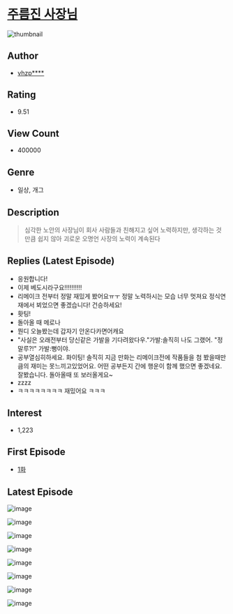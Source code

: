 # [주름진 사장님](https://comic.naver.com/bestChallenge/list?titleId=735084)
![thumbnail](https://image-comic.pstatic.net/user_contents_data/challenge_comic/2020/02/14/316880/thumbnail_202x1649d7ed1f8_04b2_4de9_afe8_b2e1d6429d70_00005758.JPEG)

## Author
- [vhzp****](https://comic.naver.com/artistTitle?id=316880)

## Rating
- 9.51

## View Count
- 400000

## Genre
- 일상, 개그

## Description
> 심각한 노안의 사장님이 회사 사람들과 친해지고 싶어 노력하지만, 생각하는 것만큼 쉽지 않아 괴로운 오명언 사장의 노력이 계속된다

## Replies (Latest Episode)
- 응원합니다!
- 이제 베도시라구요!!!!!!!!!!
- 리메이크 전부터 정말 재밌게 봤어요ㅠㅜ 정말 노력하시는 모습 너무 멋져요 정식연재에서 뵈었으면 좋겠습니다! 건승하세요!
- 홧팅!
- 돌아올 때 메로나
- 뭔디 오늘봤는데 갑자기 안온다카면어캐요
- "사실은 오래전부터 당신같은 가발을 기다려왔다우."가발:솔직히 나도 그랬어. "정말루?!" 가발:뻥이야.
- 공부열심히하세요. 화이팅! 솔직히 지금 만화는 리메이크전에 작품들을 첨 봤을때만큼의 재미는 못느끼고있었어요. 어떤 공부든지 간에 행운이 함께 했으면 좋겠네요. 잘봤습니다. 돌아올때 또 보러올게요~
- zzzz
- ㅋㅋㅋㅋㅋㅋㅋㅋ 재밌어요 ㅋㅋㅋ

## Interest
- 1,223

## First Episode
- [1화](https://comic.naver.com/bestChallenge/detail?titleId=735084&no=1)

## Latest Episode
![image](https://image-comic.pstatic.net/user_contents_data/challenge_comic/2021/04/06/316880/upload_3702859819799097910.jpeg)

![image](https://image-comic.pstatic.net/user_contents_data/challenge_comic/2021/04/06/316880/upload_3558743532144768870.jpeg)

![image](https://image-comic.pstatic.net/user_contents_data/challenge_comic/2021/04/06/316880/upload_4123154521891563065.jpeg)

![image](https://image-comic.pstatic.net/user_contents_data/challenge_comic/2021/04/06/316880/upload_3762531204980629810.jpeg)

![image](https://image-comic.pstatic.net/user_contents_data/challenge_comic/2021/04/06/316880/upload_7076955350643401315.jpeg)

![image](https://image-comic.pstatic.net/user_contents_data/challenge_comic/2021/04/06/316880/upload_3558180385494939698.jpeg)

![image](https://image-comic.pstatic.net/user_contents_data/challenge_comic/2021/04/06/316880/upload_7161341565824676147.jpeg)

![image](https://image-comic.pstatic.net/user_contents_data/challenge_comic/2021/04/06/316880/upload_3977858677401544249.jpeg)
